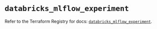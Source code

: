 # `databricks_mlflow_experiment`

Refer to the Terraform Registry for docs: [`databricks_mlflow_experiment`](https://registry.terraform.io/providers/databricks/databricks/1.36.1/docs/resources/mlflow_experiment).

